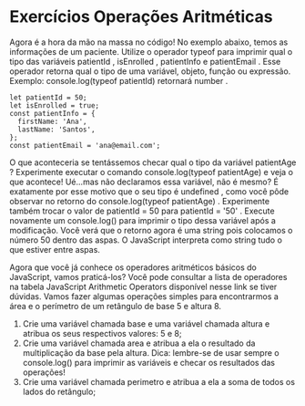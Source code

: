 # Exercícios Operações Aritméticas

Agora é a hora da mão na massa no código! No exemplo abaixo, temos as informações de um paciente. Utilize o operador typeof para imprimir qual o tipo das variáveis patientId , isEnrolled , patientInfo e patientEmail . Esse operador retorna qual o tipo de uma variável, objeto, função ou expressão. Exemplo: console.log(typeof patientId) retornará number .

```
let patientId = 50;
let isEnrolled = true;
const patientInfo = {
  firstName: 'Ana',
  lastName: 'Santos',
};
const patientEmail = 'ana@email.com';
```

O que aconteceria se tentássemos checar qual o tipo da variável patientAge ? Experimente executar o comando console.log(typeof patientAge) e veja o que acontece! Ué...mas não declaramos essa variável, não é mesmo? É exatamente por esse motivo que o seu tipo é undefined , como você pôde observar no retorno do console.log(typeof patientAge) . Experimente também trocar o valor de patientId = 50 para patientId = '50' . Execute novamente um console.log() para imprimir o tipo dessa variável após a modificação. Você verá que o retorno agora é uma string pois colocamos o número 50 dentro das aspas. O JavaScript interpreta como string tudo o que estiver entre aspas.

Agora que você já conhece os operadores aritméticos básicos do JavaScript, vamos praticá-los? Você pode consultar a lista de operadores na tabela JavaScript Arithmetic Operators disponível nesse link se tiver dúvidas. Vamos fazer algumas operações simples para encontrarmos a área e o perímetro de um retângulo de base 5 e altura 8.

1. Crie uma variável chamada base e uma variável chamada altura e atribua os seus respectivos valores: 5 e 8;
2. Crie uma variável chamada area e atribua a ela o resultado da multiplicação da base pela altura. Dica: lembre-se de usar sempre o console.log() para imprimir as variáveis e checar os resultados das operações!
3. Crie uma variável chamada perimetro e atribua a ela a soma de todos os lados do retângulo;
